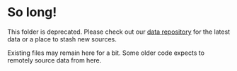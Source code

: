 # So long!

This folder is deprecated. Please check out our [data repository](https://github.com/covid-projections/covid-data-public) for the latest data or a place to stash new sources.

Existing files may remain here for a bit. Some older code expects to remotely source data from here.
